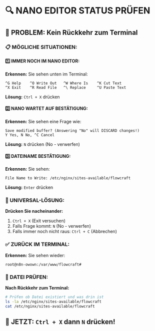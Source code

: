 # 🔍 NANO EDITOR STATUS PRÜFEN

## 🚨 **PROBLEM: Kein Rückkehr zum Terminal**

### **📋 MÖGLICHE SITUATIONEN:**

#### **1️⃣ IMMER NOCH IM NANO EDITOR:**
**Erkennen:** Sie sehen unten im Terminal:
```
^G Help    ^O Write Out   ^W Where Is    ^K Cut Text
^X Exit    ^R Read File   ^\ Replace     ^U Paste Text
```

**Lösung:** `Ctrl + X` drücken

#### **2️⃣ NANO WARTET AUF BESTÄTIGUNG:**
**Erkennen:** Sie sehen eine Frage wie:
```
Save modified buffer? (Answering "No" will DISCARD changes!)
Y Yes, N No, ^C Cancel
```

**Lösung:** `N` drücken (No - verwerfen)

#### **3️⃣ DATEINAME BESTÄTIGUNG:**
**Erkennen:** Sie sehen:
```
File Name to Write: /etc/nginx/sites-available/flowcraft
```

**Lösung:** `Enter` drücken

### **🎯 UNIVERSAL-LÖSUNG:**

**Drücken Sie nacheinander:**
1. `Ctrl + X` (Exit versuchen)
2. Falls Frage kommt: `N` (No - verwerfen)
3. Falls immer noch nicht raus: `Ctrl + C` (Abbrechen)

### **✅ ZURÜCK IM TERMINAL:**
**Erkennen:** Sie sehen wieder:
```
root@n8n-owown:/var/www/flowcraft#
```

### **📁 DATEI PRÜFEN:**
**Nach Rückkehr zum Terminal:**
```bash
# Prüfen ob Datei existiert und was drin ist
ls -la /etc/nginx/sites-available/flowcraft
cat /etc/nginx/sites-available/flowcraft
```

## 🎯 **JETZT: `Ctrl + X` dann `N` drücken!**

